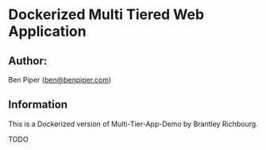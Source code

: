 # Dockerized Multi Tiered Web Application 

## Author:

Ben Piper (ben@benpiper.com)


## Information

This is a Dockerized version of Multi-Tier-App-Demo by Brantley Richbourg.

TODO 
